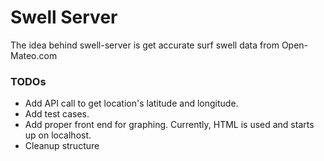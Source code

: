 # Swell Server
The idea behind swell-server is get accurate surf swell data from Open-Mateo.com

### TODOs
- Add API call to get location's latitude and longitude.
- Add test cases.
- Add proper front end for graphing. Currently, HTML is used and starts up on localhost.
- Cleanup structure